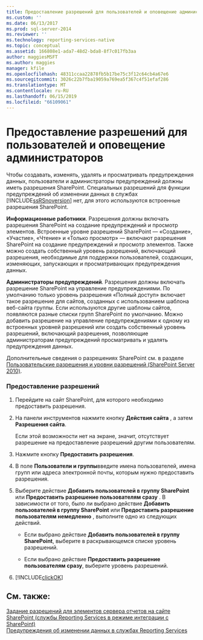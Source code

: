 ```yaml
---
title: Предоставление разрешений для пользователей и оповещение администраторов | Документы Майкрософт
ms.custom: ''
ms.date: 06/13/2017
ms.prod: sql-server-2014
ms.reviewer: ''
ms.technology: reporting-services-native
ms.topic: conceptual
ms.assetid: 166808e1-ada7-48d2-bda8-8f7c017fb3aa
author: maggiesMSFT
ms.author: maggies
manager: kfile
ms.openlocfilehash: 48311ccaa22878fb5b17be75c3f12c64cb4a67e6
ms.sourcegitcommit: 3026c22b7fba19059a769ea5f367c4f51efaf286
ms.translationtype: MT
ms.contentlocale: ru-RU
ms.lasthandoff: 06/15/2019
ms.locfileid: "66109061"
---
```

# <a name="grant-permissions-to-users-and-alerting-administrators"></a>Предоставление разрешений для пользователей и оповещение администраторов
  Чтобы создавать, изменять, удалять и просматривать предупреждения данных, пользователи и администраторы предупреждений должны иметь разрешения SharePoint. Специальных разрешений для функции предупреждений об изменении данных в службах [!INCLUDE[ssRSnoversion](../includes/ssrsnoversion-md.md)] нет, для этого используются встроенные разрешения SharePoint.  
  
 **Информационные работники**. Разрешения должны включать разрешения SharePoint на создание предупреждений и просмотр элементов. Встроенные уровне разрешений SharePoint — «Создание», «Участие», «Чтение» и «Только просмотр» — включают разрешения SharePoint на создание предупреждений и просмотр элементов. Также можно создать собственный уровень разрешений, включающий разрешения, необходимые для поддержки пользователей, создающих, изменяющих, запускающих и просматривающих предупреждения данных.  
  
 **Администраторы предупреждений**. Разрешения должны включать разрешение SharePoint на управление предупреждениями. По умолчанию только уровень разрешения «Полный доступ» включает такое разрешение для сайтов, созданных с использованием шаблона веб-сайта группы. Если используются другие шаблоны сайтов, появляются разные списки групп SharePoint по умолчанию. Можно добавить разрешение на управление предупреждениями к одному из встроенных уровней разрешений или создать собственный уровень разрешений, включающий разрешения, позволяющие администраторам предупреждений просматривать и удалять предупреждения данных.  
  
 Дополнительные сведения о разрешениях SharePoint см. в разделе [Пользовательские разрешения и уровни разрешений (SharePoint Server 2010)](https://technet.microsoft.com/library/cc721640.aspx).  
  
### <a name="to-grant-permissions"></a>Предоставление разрешений  
  
1.  Перейдите на сайт SharePoint, для которого необходимо предоставить разрешения.  
  
2.  На панели инструментов нажмите кнопку **Действия сайта** , а затем **Разрешения сайта**.  
  
     Если этой возможности нет на экране, значит, отсутствует разрешение на предоставление разрешений другим пользователям.  
  
3.  Нажмите кнопку **Предоставить разрешения**.  
  
4.  В поле **Пользователи и группы**введите имена пользователей, имена групп или адреса электронной почты, которым нужно предоставить разрешения.  
  
5.  Выберите действие **Добавить пользователей в группу SharePoint** или **Предоставить разрешение пользователям сразу** . В зависимости от того, было ли выбрано действие **Добавить пользователей в группу SharePoint** или **Предоставить разрешение пользователям немедленно** , выполните одно из следующих действий.  
  
    -   Если выбрано действие **Добавить пользователей в группу SharePoint**, выберите в раскрывающемся списке уровень разрешений.  
  
    -   Если выбрано действие **Предоставить разрешение пользователям сразу**, выберите уровень разрешений.  
  
6.  [!INCLUDE[clickOK](../includes/clickok-md.md)]  
  
## <a name="see-also"></a>См. также:  
 [Задание разрешений для элементов сервера отчетов на сайте SharePoint (службы Reporting Services в режиме интеграции с SharePoint)](security/set-permissions-for-report-server-items-on-a-sharepoint-site.md)   
 [Предупреждения об изменении данных в службах Reporting Services](../ssms/agent/alerts.md)  
  
  
